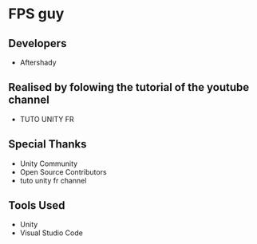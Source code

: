 # FPS guy

## Developers
- Aftershady

## Realised by folowing the tutorial of the youtube channel
- TUTO UNITY FR

## Special Thanks
- Unity Community
- Open Source Contributors
- tuto unity fr channel

## Tools Used
- Unity
- Visual Studio Code
